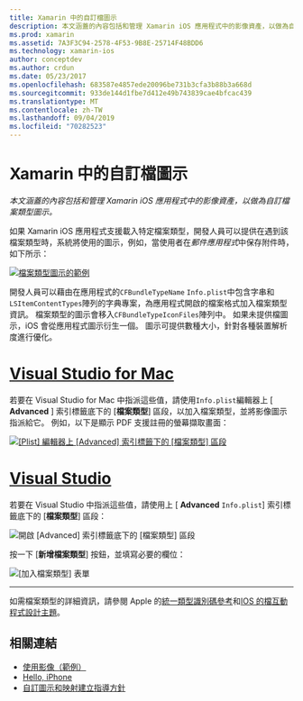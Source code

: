 ```yaml
---
title: Xamarin 中的自訂檔圖示
description: 本文涵蓋的內容包括和管理 Xamarin iOS 應用程式中的影像資產，以做為自訂檔案類型圖示。
ms.prod: xamarin
ms.assetid: 7A3F3C94-2578-4F53-9B8E-25714F48BDD6
ms.technology: xamarin-ios
author: conceptdev
ms.author: crdun
ms.date: 05/23/2017
ms.openlocfilehash: 683587e4857ede20096be731b3cfa3b88b3a668d
ms.sourcegitcommit: 933de144d1fbe7d412e49b743839cae4bfcac439
ms.translationtype: MT
ms.contentlocale: zh-TW
ms.lasthandoff: 09/04/2019
ms.locfileid: "70282523"
---
```

# <a name="custom-document-icons-in-xamarinios"></a>Xamarin 中的自訂檔圖示

_本文涵蓋的內容包括和管理 Xamarin iOS 應用程式中的影像資產，以做為自訂檔案類型圖示。_

如果 Xamarin iOS 應用程式支援載入特定檔案類型，開發人員可以提供在遇到該檔案類型時，系統將使用的圖示，例如，當使用者在*郵件應用程式*中保存附件時，如下所示：

 [![](custom-document-types-images/17.png "檔案類型圖示的範例")](custom-document-types-images/17.png#lightbox)

開發人員可以藉由在應用程式的`CFBundleTypeName` `Info.plist`中包含字串和`LSItemContentTypes`陣列的字典專案，為應用程式開啟的檔案格式加入檔案類型資訊。 檔案類型的圖示會移入`CFBundleTypeIconFiles`陣列中。 如果未提供檔圖示，iOS 會從應用程式圖示衍生一個。
圖示可提供數種大小，針對各種裝置解析度進行優化。 

# <a name="visual-studio-for-mactabmacos"></a>[Visual Studio for Mac](#tab/macos)

若要在 Visual Studio for Mac 中指派這些值，請使用`Info.plist`編輯器上 [ **Advanced** ] 索引標籤底下的 [**檔案類型**] 區段，以加入檔案類型，並將影像圖示指派給它。 例如，以下是顯示 PDF 支援註冊的螢幕擷取畫面：

 [![](custom-document-types-images/18.png "[Plist] 編輯器上 [Advanced] 索引標籤下的 [檔案類型] 區段")](custom-document-types-images/18.png#lightbox)
 
# <a name="visual-studiotabwindows"></a>[Visual Studio](#tab/windows)

若要在 Visual Studio 中指派這些值，請使用上 [ **Advanced** `Info.plist`] 索引標籤底下的 [**檔案類型**] 區段：

 ![](custom-document-types-images/doc01w.png "開啟 [Advanced] 索引標籤底下的 [檔案類型] 區段")

按一下 [**新增檔案類型**] 按鈕，並填寫必要的欄位：

![](custom-document-types-images/doc02w.png "[加入檔案類型] 表單")

-----


如需檔案類型的詳細資訊，請參閱 Apple 的[統一類型識別碼參考](https://developer.apple.com/library/ios/#documentation/Miscellaneous/Reference/UTIRef/Articles/System-DeclaredUniformTypeIdentifiers.html)和[IOS 的檔互動程式設計主題](https://developer.apple.com/library/ios/#documentation/FileManagement/Conceptual/DocumentInteraction_TopicsForIOS/Introduction/Introduction.html)。


## <a name="related-links"></a>相關連結

- [使用影像（範例）](https://docs.microsoft.com/samples/xamarin/ios-samples/workingwithimages)
- [Hello, iPhone](~/ios/get-started/hello-ios/index.md)
- [自訂圖示和映射建立指導方針](https://developer.apple.com/library/ios/#documentation/UserExperience/Conceptual/MobileHIG/IconsImages/IconsImages.html)
